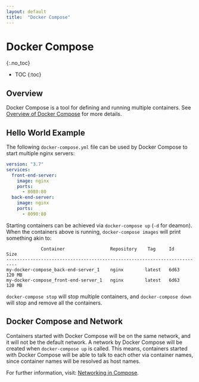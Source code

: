 ```yaml
---
layout: default
title:  "Docker Compose"
---
```


# Docker Compose
{:.no_toc}

* TOC
{:toc}

## Overview
Docker Compose is a tool for defining and running multiple containers. See [Overview of Docker Compose](https://docs.docker.com/compose/) for more details.

## Hello World Example
The following `docker-compose.yml` file can be used by Docker Compose to start multiple nginx servers:

```yml
version: "3.7"
services:
  front-end-server:
    image: nginx
    ports:
      - 8080:80
  back-end-server:
    image: nginx
    ports:
      - 8090:80
```

Starting containers can be achieved via `docker-compose up` (`-d` for deamon). When the containers above is running, `docker-compose images` will print something akin to:

```plaintext
             Container                 Repository    Tag     Id      Size 
--------------------------------------------------------------------------
my-docker-compose_back-end-server_1    nginx        latest   6d63   120 MB
my-docker-compose_front-end-server_1   nginx        latest   6d63   120 MB
```

`docker-compose stop` will stop multiple containers, and `docker-compose down` will stop and remove all the containers.

## Docker Compose and Network
Containers started with Docker Compose will be on the same network, and it will not be the default network. A network by Docker Compose will be created when `docker-compose up` is called. This means, containers started with Docker Compose will be able to talk to each other via container names, since container names will be resolved as host names.

For further information, visit: [Networking in Compose](https://docs.docker.com/compose/networking/).